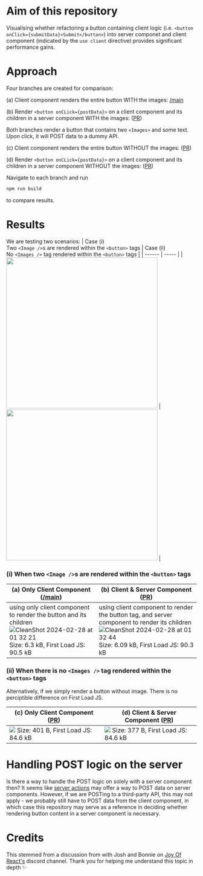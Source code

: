 
# Aim of this repository

Visualising whether refactoring a button containing client logic (i.e. `<button onClick={submitData}>Submit</button>`) into server componet and client component (indicated by the `use client` directive) provides significant performance gains.

# Approach

Four branches are created for comparison: 

(a) Client component renders the entire button WITH the images: [/main](https://github.com/sheleoni/nextJS-server-components-performance-optimization/tree/main)

(b) Render `<button onCLick={postData}>` on a client component and its children in a server component WITH the images: ([PR](https://github.com/sheleoni/nextJS-server-components-performance-optimization/pull/1))

Both branches render a button that contains two `<Images>` and some text. Upon click, it will POST data to a dummy API.

(c) Client component renders the entire button WITHOUT the images: ([PR](https://github.com/sheleoni/nextJS-server-components-performance-optimization/pull/2))

(d) Render `<button onCLick={postData}>` on a client component and its children in a server component WITHOUT the images: ([PR](https://github.com/sheleoni/nextJS-server-components-performance-optimization/pull/3))

<p>Navigate to each branch and run</p>

```bash
npm run build
```
to compare results.

# Results

We are testing two scenarios: 
| Case (i) <br /> Two `<Image />`s are rendered within the `<button>` tags | Case (ii) <br /> No `<Images />` tag rendered within the `<button>` tags |
| ------ | ----- |
| <img src="https://github.com/sheleoni/nextJS-server-components-performance-optimization/assets/85994674/57150e2d-e4e2-4c97-a7f1-4be0a357cca3" height="400"> | <img src="https://github.com/sheleoni/nextJS-server-components-performance-optimization/assets/85994674/591f7d21-a360-480c-bfd2-15f57e0e345a" width="400"> |

### (i) When two `<Image />`s are rendered within the `<button>` tags
| (a) Only Client Component ([/main](https://github.com/sheleoni/nextJS-server-components-performance-optimization/tree/main))| (b) Client & Server Component ([PR](https://github.com/sheleoni/nextJS-server-components-performance-optimization/pull/1)) |
|-----------------------|---------------------------|
|using only client component to render the button and its children ![CleanShot 2024-02-28 at 01 32 21](https://github.com/sheleoni/nextJS-server-components-performance-optimization/assets/85994674/3b5ef108-4553-4b60-a7cb-54e1c4ece290) Size: 6.3 kB, First Load JS: 90.5 kB | using client component to render the button tag, and server component to render its children ![CleanShot 2024-02-28 at 01 32 44](https://github.com/sheleoni/nextJS-server-components-performance-optimization/assets/85994674/5502274f-9e08-4415-bec0-1c7fc56be114) Size: 6.09 kB, First Load JS: 90.3 kB |

### (ii) When there is no `<Images />` tag rendered within the `<button>` tags

Alternatively, if we simply render a button without image. There is no perciptible difference on First Load JS.
 
| (c) Only Client Component ([PR](https://github.com/sheleoni/nextJS-server-components-performance-optimization/pull/2)) | (d) Client & Server Component ([PR](https://github.com/sheleoni/nextJS-server-components-performance-optimization/pull/3)) |
|------------------------------------------------------------------------------------------------------------------------|----------------------------------------------------------------------------------------------------------------------------|
|<img src="https://github.com/sheleoni/nextJS-server-components-performance-optimization/assets/85994674/08ce9d73-3248-4f40-a479-1f8321928bbd"> Size: 401 B, First Load JS: 84.6 kB| <img src="https://github.com/sheleoni/nextJS-server-components-performance-optimization/assets/85994674/aa1bee1a-3df2-4259-be6d-bda85aa2e6c3"> Size: 377 B, First Load JS: 84.6 kB|

# Handling POST logic on the server

Is there a way to handle the POST logic on solely with a server component then? It seems like [server actions](https://nextjs.org/docs/app/building-your-application/data-fetching/server-actions-and-mutations) may offer a way to POST data on server components.  However, if we are POSTing to a third-party API, this may not apply - we probably still have to POST data from the client component, in which case this repository may serve as a reference in deciding whether rendering button content in a server component is necessary.  


# Credits

This stemmed from a discussion from with Josh and Bonnie on [Joy Of React's](https://www.joyofreact.com/) discord channel. Thank you for helping me understand this topic in depth ✨
